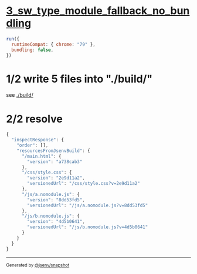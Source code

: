 # [3_sw_type_module_fallback_no_bundling](../../service_worker_type_module_build.test.mjs#L43)

```js
run({
  runtimeCompat: { chrome: "79" },
  bundling: false,
})
```

# 1/2 write 5 files into "./build/"

see [./build/](./build/)

# 2/2 resolve

```js
{
  "inspectResponse": {
    "order": [],
    "resourcesFromJsenvBuild": {
      "/main.html": {
        "version": "a738cab3"
      },
      "/css/style.css": {
        "version": "2e9d11a2",
        "versionedUrl": "/css/style.css?v=2e9d11a2"
      },
      "/js/a.nomodule.js": {
        "version": "8dd53fd5",
        "versionedUrl": "/js/a.nomodule.js?v=8dd53fd5"
      },
      "/js/b.nomodule.js": {
        "version": "4d5b0641",
        "versionedUrl": "/js/b.nomodule.js?v=4d5b0641"
      }
    }
  }
}
```
---

<sub>
  Generated by <a href="https://github.com/jsenv/core/tree/main/packages/independent/snapshot">@jsenv/snapshot</a>
</sub>